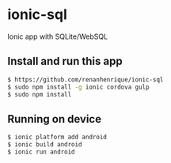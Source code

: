 # ionic-sql
Ionic app with SQLite/WebSQL

## Install and run this app

```bash
$ https://github.com/renanhenrique/ionic-sql
$ sudo npm install -g ionic cordova gulp
$ sudo npm install
```

## Running on device

```bash
$ ionic platform add android
$ ionic build android
$ ionic run android
```
